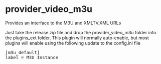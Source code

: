 # provider_video_m3u
Provides an interface to the M3U and XMLTV.XML URLs

Just take the release zip file and drop the provider_video_m3u folder into the plugins_ext folder. This plugin will normally auto-enable, but most plugins will enable using the following update to the config.ini file
<pre>
[m3u_default]
label = M3U Instance
</pre>
